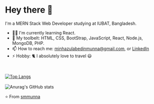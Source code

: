 # Hey there 👋

I'm a MERN Stack Web Developer studying at IUBAT, Bangladesh.

- 👨‍💻 I'm currently learning React.
- 🧰 My toolbelt: HTML, CSS, BootStrap, JavaScript, React, Node.js, MongoDB, PHP.
- 📫 How to reach me: minhazulabedinmunna@gmail.com, or [LinkedIn](https://www.linkedin.com/in/minhazul-abedin-munna-77181b178)
- ⚡ Hobby: 🐈 I absolutely love to travel 😃
<br>

[![Top Langs](https://github-readme-stats.vercel.app/api/top-langs/?username=smmunna&layout=compact&langs_count=6&theme=cobalt2)](https://github.com/smmunna/github-readme-stats)
<br> <br>
![Anurag's GitHub stats](https://github-readme-stats.vercel.app/api?username=smmunna&show_icons=true&theme=radical)

⭐️ From [smmunna](https://github.com/smmunna)
